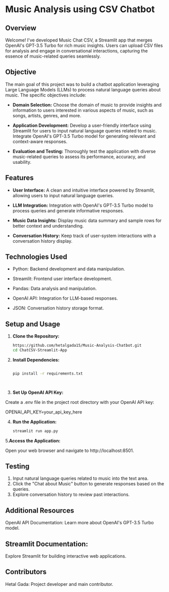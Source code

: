 # Music Analysis using CSV Chatbot

## Overview


Welcome! I've developed Music Chat CSV, a Streamlit app that merges OpenAI's GPT-3.5 Turbo for rich music insights. Users can upload CSV files for analysis and engage in conversational interactions, capturing the essence of music-related queries seamlessly.

## Objective

The main goal of this project was to build a chatbot application leveraging Large Language Models (LLMs) to process natural language queries about music. The specific objectives include:

- **Domain Selection:** Choose the domain of music to provide insights and information to users interested in various aspects of music, such as songs, artists, genres, and more.
  
- **Application Development:** Develop a user-friendly interface using Streamlit for users to input natural language queries related to music. Integrate OpenAI's GPT-3.5 Turbo model for generating relevant and context-aware responses.
  
- **Evaluation and Testing:** Thoroughly test the application with diverse music-related queries to assess its performance, accuracy, and usability.

## Features

- **User Interface:** A clean and intuitive interface powered by Streamlit, allowing users to input natural language queries.
  
- **LLM Integration:** Integration with OpenAI's GPT-3.5 Turbo model to process queries and generate informative responses.
  
- **Music Data Insights:** Display music data summary and sample rows for better context and understanding.
  
- **Conversation History:** Keep track of user-system interactions with a conversation history display.

## Technologies Used

- Python: Backend development and data manipulation.
  
- Streamlit: Frontend user interface development.
  
- Pandas: Data analysis and manipulation.
  
- OpenAI API: Integration for LLM-based responses.
  
- JSON: Conversation history storage format.

## Setup and Usage

1. **Clone the Repository:**

   ```bash
   https://github.com/hetalgada15/Music-Analysis-Chatbot.git
   cd ChatCSV-Streamlit-App


2. **Install Dependencies:**

   ```bash

   pip install -r requirements.txt

  
3. **Set Up OpenAI API Key:**

Create a .env file in the project root directory with your OpenAI API key:

OPENAI_API_KEY=your_api_key_here

4. **Run the Application:**
   ```bash
   streamlit run app.py

5.**Access the Application:**

Open your web browser and navigate to http://localhost:8501.

## Testing

1. Input natural language queries related to music into the text area.
2. Click the "Chat about Music" button to generate responses based on the queries.
3. Explore conversation history to review past interactions.

   
## Additional Resources
OpenAI API Documentation: Learn more about OpenAI's GPT-3.5 Turbo model.

## Streamlit Documentation: 
Explore Streamlit for building interactive web applications.

## Contributors
Hetal Gada: Project developer and main contributor.
